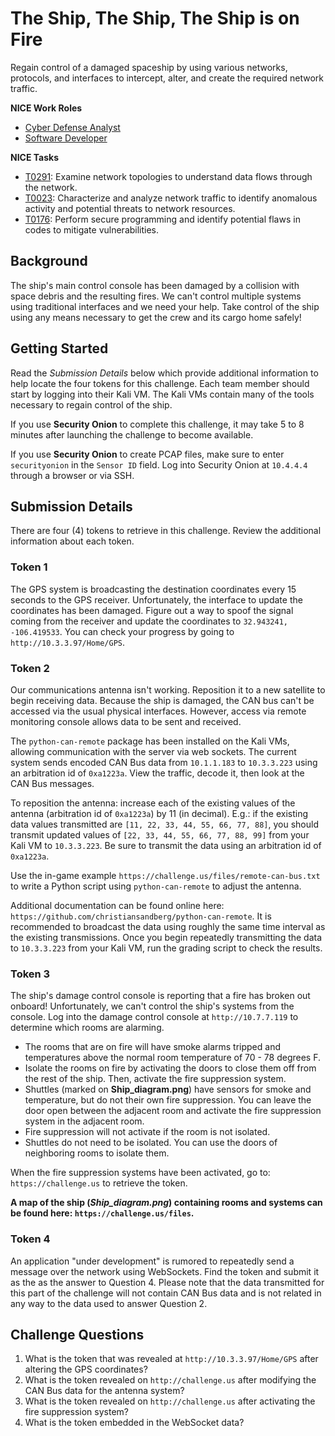 # The Ship, The Ship, The Ship is on Fire

Regain control of a damaged spaceship by using various networks, protocols, and interfaces to intercept, alter, and create the required network traffic.

**NICE Work Roles**

- [Cyber Defense Analyst](https://niccs.cisa.gov/workforce-development/nice-framework)
- [Software Developer](https://niccs.cisa.gov/workforce-development/nice-framework)

**NICE Tasks**

- [T0291](https://niccs.cisa.gov/workforce-development/nice-framework): Examine network topologies to understand data flows through the network.
- [T0023](https://niccs.cisa.gov/workforce-development/nice-framework): Characterize and analyze network traffic to identify anomalous activity and potential threats to network resources.
- [T0176](https://niccs.cisa.gov/workforce-development/nice-framework): Perform secure programming and identify potential flaws in codes to mitigate vulnerabilities.


## Background

The ship's main control console has been damaged by a collision with space debris and the resulting fires. We can't control multiple systems using  traditional interfaces and we need your help. Take control of the ship using any means necessary to get the crew and its cargo home safely!

## Getting Started

Read the *Submission Details* below which provide additional information to help locate the four tokens for this challenge. Each team member should start by logging into their Kali VM. The Kali VMs contain many of the tools necessary to regain control of the ship.

If you use **Security Onion** to complete this challenge, it may take 5 to 8 minutes after launching the challenge to become available.

If you use **Security Onion** to create PCAP files, make sure to enter `securityonion` in the `Sensor ID` field. Log into Security Onion at `10.4.4.4` through a browser or via SSH.

## Submission Details

There are four (4) tokens to retrieve in this challenge. Review the additional information about each token.

### Token 1

The GPS system is broadcasting the destination coordinates every 15 seconds to the GPS receiver. Unfortunately, the interface to update the coordinates has been damaged. Figure out a way to spoof the signal coming from the receiver and update the coordinates to `32.943241, -106.419533`. You can check your progress by going to `http://10.3.3.97/Home/GPS`. 

### Token  2

Our communications antenna isn't working. Reposition it to a new satellite to begin receiving data. Because the ship is damaged, the CAN bus can't be accessed via the usual physical interfaces. However, access via remote monitoring console allows data to be sent and received. 

The `python-can-remote` package has been installed on the Kali VMs, allowing communication with the server via web sockets. The current system sends encoded CAN Bus data from `10.1.1.183` to `10.3.3.223` using an arbitration id of `0xa1223a`. View the traffic, decode it, then look at the CAN Bus messages. 

To reposition the antenna: increase each of the existing values of the antenna (arbitration id of `0xa1223a`) by 11 (in decimal). E.g.:  if the existing data values transmitted are `[11, 22, 33, 44, 55, 66, 77, 88]`, you should transmit updated values of `[22, 33, 44, 55, 66, 77, 88, 99]` from your Kali VM to `10.3.3.223`. Be sure to transmit the data using an arbitration id of `0xa1223a`.

Use the in-game example `https://challenge.us/files/remote-can-bus.txt` to write a Python script using `python-can-remote` to adjust the antenna. 

Additional documentation can be found online here: `https://github.com/christiansandberg/python-can-remote`. It is recommended to broadcast the data using roughly the same time interval as the existing transmissions. Once you begin repeatedly transmitting the data to `10.3.3.223` from your Kali VM, run the grading script to check the results.

### Token 3

The ship's damage control console is reporting that a fire has broken out onboard! Unfortunately, we can't control the ship's systems from the console. Log into the damage control console at `http://10.7.7.119` to determine which rooms are alarming.  

- The rooms that are on fire will have smoke alarms tripped and temperatures above the normal room temperature of 70 - 78 degrees F.
- Isolate the rooms on fire by activating the doors to close them off from the rest of the ship. Then, activate the fire suppression system.  
- Shuttles (marked on **Ship_diagram.png**) have sensors for smoke and temperature, but do not their own fire suppression. You can leave the door open between the adjacent room and activate the fire suppression system in the adjacent room.  
- Fire suppression will not activate if the room is not isolated.  
- Shuttles do not need to be isolated. You can use the doors of neighboring rooms to isolate them. 

When the fire suppression systems have been activated, go to: `https://challenge.us` to retrieve the token. 

**A map of the ship (*Ship_diagram.png*) containing rooms and systems can be found here: `https://challenge.us/files`.**

### Token 4

An application "under development" is rumored to repeatedly send a message over the network using WebSockets. Find the token and submit it as the as the answer to Question 4. Please note that the data transmitted for this part of the challenge will not contain CAN Bus data and is not related in any way to the data used to answer Question 2.

## Challenge Questions

1. What is the token that was revealed at `http://10.3.3.97/Home/GPS` after altering the GPS coordinates?
2. What is the token revealed on `http://challenge.us` after modifying the CAN Bus data for the antenna system?
3. What is the token revealed on `http://challenge.us` after activating the fire suppression system?
4. What is the token embedded in the WebSocket data?